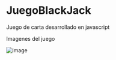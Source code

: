 # JuegoBlackJack
Juego de carta desarrollado en javascript 

Imagenes del juego

![image](https://github.com/Vane-Hernandez/JuegoBlackJack/assets/163570043/844b78d0-e5b4-45da-8144-6214b3937413)

